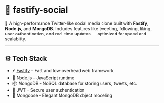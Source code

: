 # 📘 fastify-social

🚀 A high-performance Twitter-like social media clone built with **Fastify**, **Node.js**, and **MongoDB**. Includes features like tweeting, following, liking, user authentication, and real-time updates — optimized for speed and scalability.

---

## ⚙️ Tech Stack

- ⚡️ [Fastify](https://fastify.dev/) – Fast and low-overhead web framework
- 🧠 Node.js – JavaScript runtime
- 📦 MongoDB – NoSQL database for storing users, tweets, etc.
- 🔐 JWT – Secure user authentication
- 🧾 Mongoose – Elegant MongoDB object modeling
<!-- - 📡 WebSockets – For real-time tweet updates (optional) -->
<!-- This project uses [Swagger](https://swagger.io/) for API documentation. -->